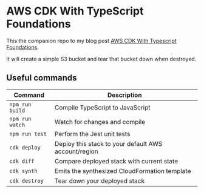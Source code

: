 # AWS CDK With TypeScript Foundations

This the companion repo to my blog post [AWS CDK With Typescript Foundations](https://blog.dennisokeeffe.com/blog/2021-08-06-aws-cdk-with-typescript-foundations).

It will create a simple S3 bucket and tear that bucket down when destroyed.

## Useful commands

| Command         | Description                                          |
| --------------- | ---------------------------------------------------- |
| `npm run build` | Compile TypeScript to JavaScript                     |
| `npm run watch` | Watch for changes and compile                        |
| `npm run test`  | Perform the Jest unit tests                          |
| `cdk deploy`    | Deploy this stack to your default AWS account/region |
| `cdk diff`      | Compare deployed stack with current state            |
| `cdk synth`     | Emits the synthesized CloudFormation template        |
| `cdk destroy`   | Tear down your deployed stack                        |
